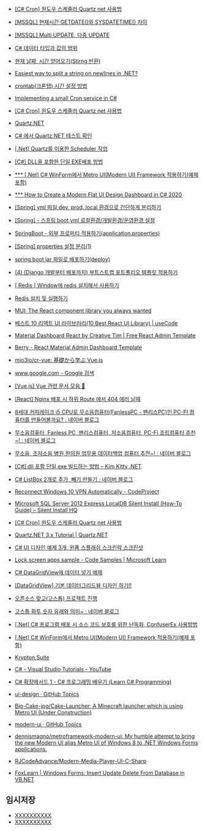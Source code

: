 

- [[C# Cron] 원도우 스케줄러 Quartz net 사용법](https://codingcoding.tistory.com/168)
- [[MSSQL] 현재시간 GETDATE()와 SYSDATETIME() 차이](https://gent.tistory.com/433)
- [[MSSQL] Multi UPDATE, 다중 UPDATE](https://hermeslog.tistory.com/465)
- [C# 데이터 타입과 값의 범위](https://yaraba.tistory.com/929)
- [현재 날짜, 시간 얻어오기(Stirng 반환)](https://j07051.tistory.com/538)
- [Easiest way to split a string on newlines in .NET?](https://stackoverflow.com/questions/1547476/easiest-way-to-split-a-string-on-newlines-in-net)
- [crontab(크론탭) 시간 설정 방법](https://yangyag.tistory.com/358)
- [Implementing a small Cron service in C#](https://www.codeproject.com/Articles/10992/Implementing-a-small-Cron-service-in-C)
- [[C# Cron] 윈도우 스케줄러 Quartz net 사용법](https://codingcoding.tistory.com/168)
- [Quartz.NET](https://www.quartz-scheduler.net/)
- [C# 에서 Quartz.NET 테스트 확인](https://csksoft.tistory.com/86)
- [[.Net] Quartz를 이용한 Scheduler 작업](https://miniweb4u.tistory.com/10)
- [[C#] DLL을 포함한 단일 EXE배포 방법](https://blog.truds.kr/310/)


- [*** [.Net] C# WinForm에서 Metro UI(Modern UI) Framework 적용하기(예제 포함)](https://luckygg.tistory.com/302)
- [*** How to Create a Modern Flat UI Design Dashboard in C# 2020](https://www.youtube.com/watch?v=vYDyGxoq9JU&list=PLrv_eMPY1hmcJaE1aeRHSY8IniqVsbMtz&index=6)
- [[Spring] yml 파일 dev, prod, local 환경으로 간단하게 분리하기](https://devlog-wjdrbs96.tistory.com/m/343)
- [[Spring] - 스프링 boot yml 로컬환경/개발환경/운영환경 설정](https://yhmane.tistory.com/m/74)
- [SpringBoot - 외부 프로퍼티 적용하기(application.properties)](https://myhappyman.tistory.com/m/201)
- [[Spring] properties 설정 분리(1)](https://royleej9.tistory.com/m/entry/Spring-properties-%EC%84%A4%EC%A0%95-%EB%B6%84%EB%A6%AC)
- [spring boot jar 파일로 배포하기(deploy)](https://www.leafcats.com/178)
- [(4) (Django 개발부터 배포까지) 부트스트랩 포트폴리오 템플릿 적용하기](https://simbasimba.tistory.com/m/7)
- [[ Redis ] Window에 redis 설치해서 사용하기](https://pamyferret.tistory.com/m/9)
- [Redis 설치 및 실행하기](https://ckddn9496.tistory.com/m/106)


- [MUI: The React component library you always wanted](https://mui.com/)
- [베스트 10 리액트 UI 라이브러리(10 Best React UI Library) | useCode](https://usecode.pw/10-best-react-ui-library/)
- [Material Dashboard React by Creative Tim | Free React Admin Template](https://demos.creative-tim.com/material-dashboard-material-ui-v4/?_ga=2.223876062.491477096.1660416534-593036607.1660416534#/admin/dashboard)
- [Berry - React Material Admin Dashboard Template](https://berrydashboard.io/free/dashboard/default)
- [mio3io/cr-vue: 基礎から学ぶ Vue.js ](https://github.com/mio3io/cr-vue)
- [www.google.com - Google 검색](https://www.google.co.kr/search?q=www.google.com&client=ms-android-samsung-ss&source=android-home&sxsrf=ALiCzsZom5158ygu6BIX5OkahxZpelwBpg%3A1670159282386&source=hp&ei=spuMY6roFKnfmAX8h4bgDw&oq=www.goo&gs_lcp=ChFtb2JpbGUtZ3dzLXdpei1ocBABGAAyCwgAEIAEELEDEIMBMgUIABCABDIFCAAQgAQyBQgAEIAEMgUIABCABDIICAAQgAQQsQMyBQgAEIAEMgUIABCABDoGCLMBEIUEOgQILhADOgsILhCABBCxAxCDAToECAAQAzoLCC4QgAQQxwEQ0QM6EQguEIAEELEDEMcBENEDENQCOgoIABCABBCxAxAKOgIIBToGCAAQChADULs4WLRLYKRaaAFwAHgAgAH4AogBrAySAQcwLjMuMi4ymAEAoAEBsAEB&sclient=mobile-gws-wiz-hp)
- [[Vue.js] Vue 관련 문서 모음 👏](https://itinerant.tistory.com/m/189)
- [[React] Nginx 배포 시 하위 Route 에서 404 에러 날때](https://hello-bryan.tistory.com/m/174)
- [8세대 커피레이크 i5 CPU로 무소음컴퓨터(FanlessPC - 팬리스PC)인 PC-FI 컴퓨터를 만들어볼까요? : 네이버 블로그](https://m.blog.naver.com/computer8log/221271665885)
- [무소음컴퓨터, Fanless PC, 팬리스컴퓨터, 저소음컴퓨터, PC-Fi 조립컴퓨터 추천~! : 네이버 블로그](https://m.blog.naver.com/computer8log/222852709353)
- [무소음, 초저소음 병원,한의원 업무용 데이터백업 컴퓨터 추천~! : 네이버 블로그](https://m.blog.naver.com/PostView.naver?blogId=computer8log&logNo=222156156317&targetKeyword=&targetRecommendationCode=1)
- [[C#] dll 포함 단일 exe 빌드하는 방법 – Kim Kitty .NET](https://kimkitty.net/archives/297)
- [C# ListBox 2개로 추가, 빼기 만들기 : 네이버 블로그](https://m.blog.naver.com/PostView.naver?isHttpsRedirect=true&blogId=cjej1004&logNo=110103019637)
- [Reconnect Windows 10 VPN Automatically - CodeProject](https://www.codeproject.com/Tips/5266946/Reconnect-Windows-10-VPN-Automatically)
- [Microsoft SQL Server 2012 Express LocalDB Silent Install (How-To Guide) – Silent Install HQ](https://silentinstallhq.com/microsoft-sql-server-2012-express-localdb-silent-install-how-to-guide/)
- [[C# Cron] 윈도우 스케줄러 Quartz net 사용법](https://codingcoding.tistory.com/168)
- [Quartz.NET 3.x Tutorial | Quartz.NET](https://www.quartz-scheduler.net/documentation/quartz-3.x/tutorial/)
- [C# UI 디자인 예제 3개, 윈폼 스플래쉬 스크린락 스크린샷](https://codingcoding.tistory.com/123)
- [Lock screen apps sample - Code Samples | Microsoft Learn](https://learn.microsoft.com/en-us/samples/microsoft/windows-universal-samples/lockscreenapps/)
- [C# DataGridView에 데이터 넣기 예제](https://kinghell.tistory.com/57)
- [[DataGridView] 기본 데이터그리드뷰 디자인 하기!!](https://codingman.tistory.com/m/118)
- [오픈소스 맞고(고스톱) 프로젝트 진행](https://gamemaker.tistory.com/m/96)
- [고스톱 화투 숫자 유래와 의미~ : 네이버 블로그](https://m.blog.naver.com/crom234/221997499965)
- [[.Net] C# 프로그램 배포 시 소스 코드 보호를 위한 난독화, ConfuserEx 사용방법](https://luckygg.tistory.com/303)
- [[.Net] C# WinForm에서 Metro UI(Modern UI) Framework 적용하기(예제 포함)](https://luckygg.tistory.com/302)
- [Krypton Suite](https://github.com/Krypton-Suite)
- [C# - Visual Studio Tutorials - YouTube](https://m.youtube.com/playlist?list=PLrv_eMPY1hmcJaE1aeRHSY8IniqVsbMtz)
- [C# 확장메서드 1 - C# 프로그래밍 배우기 (Learn C# Programming)](https://www.csharpstudy.com/CSharp/CSharp-extension-method.aspx)
- [ui-design · GitHub Topics](https://github.com/topics/ui-design?l=c%23)
- [Big-Cake-jpg/Cake-Launcher: A Minecraft launcher which is using Metro UI (Under Construction)](https://github.com/Big-Cake-jpg/Cake-Launcher)
- [modern-ui · GitHub Topics](https://github.com/topics/modern-ui?l=c%23&o=asc&s=updated)
- [dennismagno/metroframework-modern-ui: My humble attempt to bring the new Modern UI alias Metro UI of Windows 8 to .NET Windows Forms applications.](
https://github.com/dennismagno/metroframework-modern-ui)
- [RJCodeAdvance/Modern-Media-Player-UI-C-Sharp](https://github.com/RJCodeAdvance/Modern-Media-Player-UI-C-Sharp)
- [FoxLearn | Windows Forms: Insert Update Delete From Database in VB.NET](https://foxlearn.com/windows-forms/insert-update-delete-from-database-in-vb-net-392.html)




## 임시저장
- [XXXXXXXXXX](YYYYYYYYYY)
- [XXXXXXXXXX](YYYYYYYYYY)


